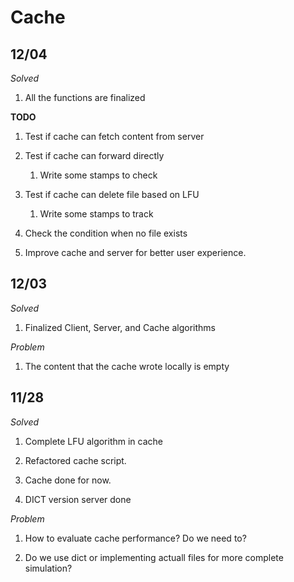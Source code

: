 # Cache

## 12/04

*Solved*

1. All the functions are finalized

**TODO**

1. Test if cache can fetch content from server

2. Test if cache can forward directly

    1. Write some stamps to check

3. Test if cache can delete file based on LFU

    1. Write some stamps to track

4. Check the condition when no file exists

5. Improve cache and server for better user experience.



## 12/03

*Solved*

1. Finalized Client, Server, and Cache algorithms

*Problem*

1. The content that the cache wrote locally is empty

## 11/28

*Solved*

1. Complete LFU algorithm in cache

2. Refactored cache script.

3. Cache done for now.

4. DICT version server done

*Problem*

1. How to evaluate cache performance? Do we need to?

2. Do we use dict or implementing actuall files for more complete simulation?
